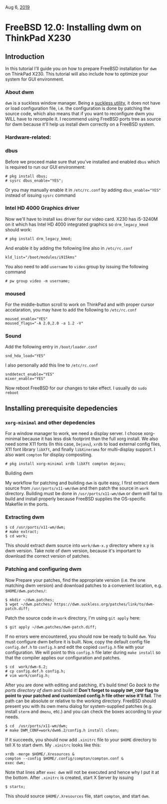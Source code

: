 Aug 6, [2019](/blog/2019/)

# FreeBSD 12.0: Installing dwm on ThinkPad X230
## Introduction

In this tutorial I'll guide you on how to prepare FreeBSD installation for `dwm` on ThinkPad X230. This tutorial will also include how to optimize your system for GUI environment.

### About dwm
`dwm` is a suckless window manager. Being a [suckless utility](https://dwm.suckless.org), it does not have or load configuration file, i.e. the configuration is done by patching the source code, which also means that if you want to reconfigure dwm you WILL have to recompile it. I recommend using FreeBSD ports tree as source for dwm because it'll help us install dwm correctly on a FreeBSD system.

### Hardware-related:

### dbus

Before we proceed make sure that you've installed and enabled `dbus` which is required to run our GUI environment:

    # pkg install dbus;
    # sysrc dbus_enable="YES";

Or you may manually enable it in `/etc/rc.conf` by adding `dbus_enable="YES"` instead of issuing `sysrc` command

### Intel HD 4000 Graphics driver

Now we'll have to install `kms` driver for our video card. X230 has i5-3240M on it which has Intel HD 4000 integrated graphics so `drm_legacy_kmod` should work:

    # pkg install drm_legacy_kmod;

And enable it by adding the following line also in `/etc/rc.conf`

    kld_list="/boot/modules/i915kms"

You also need to add `username` to `video` group by issuing the following command

    # pw group video -m username;

### moused

For the middle-button scroll to work on ThinkPad and with proper cursor accelaration, you may have to add the following to `/etc/rc.conf`

    moused_enable="YES"  
    moused_flags="-A 2.0,2.0 -a 1.2 -V"

### Sound

Add the following entry in `/boot/loader.conf`

    snd_hda_load="YES"

I also personally add this line to `/etc/rc.conf`

    snddetect_enable="YES"
    mixer_enable="YES"

Now reboot FreeBSD for our changes to take effect. I usually do `sudo reboot`
## Installing prerequisite depedencies
### `xorg-minimal` and other depedencies
For a window manager to work, we need a display server. I choose xorg-minimal because it has less disk footprint than the full xorg install. We also need some X11 fonts (In this case, `Dejavu`), `xrdb` to load external config files, X11 font library `libXft`, and finally `libXinerama` for multi-display support. I also want `compton` for display compositing.

    # pkg install xorg-minimal xrdb libXft compton dejavu;

Building dwm

My workflow for patching and building `dwm` is quite easy, I first extract dwm source from `/usr/ports/x11-wm/dwm` and then patch the source in `work` directory. Building must be done in `/usr/ports/x11-wm/dwm` or dwm will fail to build and install properly because FreeBSD supplies the OS-specific Makefile in the ports.
### Extracting dwm

    $ cd /usr/ports/x11-wm/dwm;
    # make extract;
    $ cd work;

This should extract dwm source into `work/dwm-x.y` directory where x.y is dwm version. Take note of dwm version, because it's important to download the correct version of patches.
### Patching and configuring dwm
Now Prepare your patches, find the appropriate version (i.e. the one matching dwm version) and download patches to a convenient location, e.g. `$HOME/dwm.patches/`:

    $ mkdir ~/dwm.patches;
    $ wget ~/dwm.patches/ https://dwm.suckless.org/patches/link/to/dwm-patch.diff;

Patch the source code in `work` directory, I'm using `git apply` here:

    $ git apply ~/dwm.patches/dwm-patch.diff;

If no errors were encountered, you should now be ready to build `dwm`. You must configure dwm before it is built. Now, copy the default config file `config.def.h` to `config.h` and edit the copied `config.h` file with your configuration. We will point to this `config.h` file later during `make install` so that the compiler applies our configuration and patches.

    $ cd  work/dwm-6.2;
    # cp config.def.h config.h;
    # vim work/config.h;

After you are done with editing and patching, it's build time! Go *back to the ports directory of dwm* and build it! **Don't forget to supply `DWM_CONF` flag to point to your patched and customized config.h file other wise it'll fail**. The path can be absolute or relative to the working directory. FreeBSD should present you with its own menu dialog for system-supplied patches (e.g. install `sterm` and `dmenu`, etc.) and you can check the boxes according to your needs.

    $ cd  /usr/ports/x11-wm/dwm;
    # make DWM_CONF=work/dwm6.2/config.h install clean;

If it succeeds, you should now add `.xinitrc` file to your `$HOME` directory to tell X to start dwm. My `.xinitrc` looks like this:

    xrdb -merge $HOME/.Xresources &
    compton --config $HOME/.config/compton/compton.conf &  
    exec dwm;

Note that lines after `exec dwm` will not be executed and hence why I put it at the bottom. After `.xinitrc` is created, start X Server by issuing

    $ startx;

This should source `$HOME/.Xresources` file, start `compton`, and start `dwm`.
